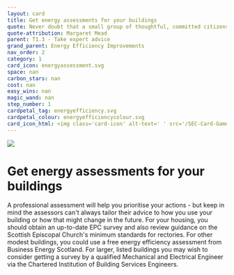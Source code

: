 ```yaml
---
layout: card
title: Get energy assessments for your buildings
quote: Never doubt that a small group of thoughtful, committed citizens can change the world; indeed, it's the only thing that ever has
quote-attribution: Margaret Mead
parent: T1.3 - Take expert advice
grand_parent: Energy Efficiency Improvements 
nav_order: 2
category: 1
card_icon: energyassessment.svg
space: nan
carbon_stars: nan
cost: nan
easy_wins: nan
magic_wand: nan
step_number: 1
cardpetal_tag: energyefficiency.svg
cardpetal_colour: energyefficiencycolour.svg
card_icon_html: <img class='card-icon' alt-text=' ' src='/SEC-Card-Game/graphics/card_icons/energyassessment.svg'>
---
```


<img class='card-icon' alt-text=' ' src='/SEC-Card-Game/graphics/card_icons/energyassessment.svg'>
<h1>Get energy assessments for your buildings</h1>

<p>A professional assessment will help you prioritise your actions - but keep in mind the assessors can't always tailor their advice to how you use your building or how that might change in the future.  For your housing,  you should obtain an up-to-date EPC survey and also review guidance on the Scottish Episcopal Church's minimum standards for rectories.  For other modest buildings, you could use a free energy efficiency assessment from Business Energy Scotland. For larger, listed buildings you may wish to consider getting a survey by a qualified Mechanical and Electrical Engineer via the Chartered Institution of Building Services Engineers. </p> 

